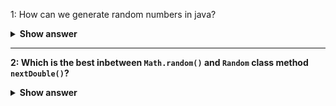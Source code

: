 1: How can we generate random numbers in java?
<details>
<summary><b> Show answer <b></summary>

- We generate random numbers using `Random` class that presents in `java.util` package.
- `Random` class has the methods to generate random number in int, double, float, long etc.
-  We can give range to random number or we can give the upper bound number.
-  We didn't give the boundry, it will generate the random number between its maximum value and minimum value of the datatype.
**Example**
``` java
import java.util.Random;

public class Main {
	public static void main(String[] args) {
		Random random = new Random();
		double d = random.nextDouble(1000.8); // The value generated upto 1000.8
		int i = random.nextInt(100,10000);    // The value range in between 100 to 10000
	}
}
```
> The value differs each time when we run it.
</details>

---

2: Which is the best inbetween `Math.random()` and `Random` class method `nextDouble()`?
<details>
<summary><b> Show answer <b></summary>

>`Math.random()` will give the random number in `double` datatype which uses `nextDouble()` from `Random` class. So, both the methods will give the same value.

---

